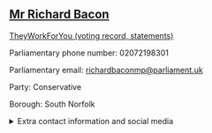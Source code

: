 ## <a href="https://members.parliament.uk/member/1451/contact">Mr Richard Bacon</a>

<a href="https://www.theyworkforyou.com/mp/10707/richard_bacon/south_norfolk">TheyWorkForYou (voting record, statements)</a> 

Parliamentary phone number: 02072198301 

Parliamentary email: richardbaconmp@parliament.uk 

Party: Conservative 

Borough: South Norfolk 

<details><summary>Extra contact information and social media</summary> 
<li>Website: http://www.richardbacon.org.uk/</li>
<li>Twitter:</li>
<li>Constituency office phone number: 001508532222,01508530040</li>
<li>Constituency office email: reevet@parliament.uk; sally.culling@parliament.uk</li>
<li>Facebook:</li>
<li>Instagram:</li>
<li>Youtube:</li>
<li>Linkedin:</li>
<li>Government department phone number:</li>
<li>Government department email:</li>
<li>Threads:</li>
<li>Party office phone number:</li>
<li>Party office email:</li>
<li>Tiktok:</li>
</details>